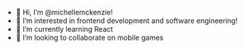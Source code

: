 - 👋 Hi, I’m @michellemckenzie!
- 👀 I’m interested in frontend development and software engineering!
- 🌱 I’m currently learning React
- 💞️ I’m looking to collaborate on mobile games

<!---
michellemckenzie/michellemckenzie is a ✨ special ✨ repository because its `README.md` (this file) appears on your GitHub profile.
You can click the Preview link to take a look at your changes.
--->
